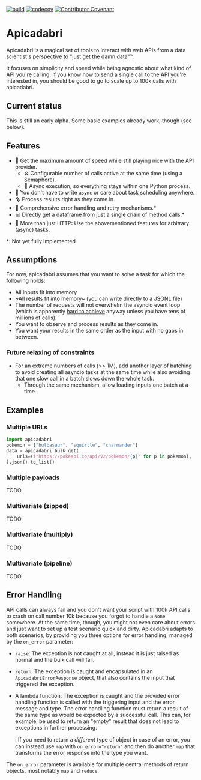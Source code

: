 [![build](https://github.com/CSchoel/apicadabri/actions/workflows/ci.yaml/badge.svg)](https://github.com/CSchoel/apicadabri/actions/workflows/ci.yaml)
[![codecov](https://codecov.io/gh/CSchoel/apicadabri/graph/badge.svg?token=2VMDQFXK3V)](https://codecov.io/gh/CSchoel/apicadabri)
[![Contributor Covenant](https://img.shields.io/badge/Contributor%20Covenant-2.1-4baaaa.svg)](code_of_conduct.md) 

# Apicadabri

Apicadabri is a magical set of tools to interact with web APIs from a data scientist's perspective to "just get the damn data"™.

It focuses on simplicity and speed while being agnostic about what kind of API you're calling.
If you know how to send a single call to the API you're interested in, you should be good to go to scale up to 100k calls with apicadabri.

## Current status

This is still an early alpha. Some basic examples already work, though (see below).

## Features

* 🚀 Get the maximum amount of speed while still playing nice with the API provider.
  * ⚙️ Configurable number of calls active at the same time (using a Semaphore).
  * 🔀 Async execution, so everything stays within one Python process.
* 🐤 You don't have to write `async` or care about task scheduling anywhere.
* 🪜 Process results right as they come in.
* 🐛 Comprehensive error handling and retry mechanisms.*
* 📊 Directly get a dataframe from just a single chain of method calls.*
* 🔧 More than just HTTP: Use the abovementioned features for arbitrary (async) tasks.

*: Not yet fully implemented.

## Assumptions

For now, apicadabri assumes that you want to solve a task for which the following holds:

* All inputs fit into memory
* ~All results fit into memory~ (you can write directly to a JSONL file)
* The number of requests will not overwhelm the asyncio event loop (which is apparently [hard to achieve](https://stackoverflow.com/questions/55761652/what-is-the-overhead-of-an-asyncio-task) anyway unless you have tens of millions of calls).
* You want to observe and process results as they come in.
* You want your results in the same order as the input with no gaps in between.

### Future relaxing of constraints

* For an extreme numbers of calls (>> 1M), add another layer of batching to avoid creating all asyncio tasks at the same time while also avoiding that one slow call in a batch slows down the whole task.
  * Through the same mechanism, allow loading inputs one batch at a time.

## Examples

### Multiple URLs

```python
import apicadabri
pokemon = ["bulbasaur", "squirtle", "charmander"]
data = apicadabri.bulk_get(
    urls=(f"https://pokeapi.co/api/v2/pokemon/{p}" for p in pokemon),
).json().to_list()
```

### Multiple payloads

TODO

### Multivariate (zipped)

TODO

### Multivariate (multiply)

TODO

### Multivariate (pipeline)

TODO

## Error Handling

API calls can always fail and you don't want your script with 100k API calls to crash on call number 10k because you forgot to handle a `None` somewhere.
At the same time, though, you might not even care about errors and just want to set up a test scenario quick and dirty.
Apicadabri adapts to both scenarios, by providing you three options for error handling, managed by the `on_error` parameter:

* `raise`: The exception is not caught at all, instead it is just raised as normal and the bulk call will fail.
* `return`: The exception is caught and encapsulated in an `ApicadabriErrorResponse` object, that also contains the input that triggered the exception.
* A lambda function: The exception is caught and the provided error handling function is called with the triggering input and the error message and type.
    The error handling function must return a result of the same type as would be expected by a successful call.
    This can, for example, be used to return an "empty" result that does not lead to exceptions in further processing.

    ℹ️ If you need to return a _different_ type of object in case of an error, you can instead use `map` with `on_error="return"` and then do another `map` that transforms the error response into the type you want.

The `on_error` parameter is available for multiple central methods of return objects, most notably `map` and `reduce`.